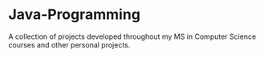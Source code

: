 # Java-Programming
A collection of projects developed throughout my MS in Computer Science courses and other personal projects.
